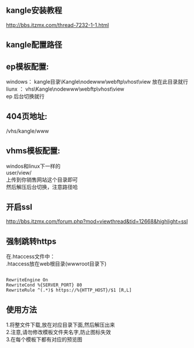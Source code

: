## kangle安装教程
http://bbs.itzmx.com/thread-7232-1-1.html<br>

## kangle配置路径
## ep模板配置:<br>
windows：  kangle目录\Kangle\nodewww\webftp\vhost\view 放在此目录就行<br>
liunx ：  vhs\Kangle\nodewww\webftp\vhost\view <br>
ep 后台切换就行<br>
## 404页地址:<br>
/vhs/kangle/www<br>
## vhms模板配置:<br>
windos和linux下一样的<br>
user/view/ <br>
上传到你销售网站这个目录即可<br>
然后解压后台切换，注意路径哈<br>

## 开启ssl
http://bbs.itzmx.com/forum.php?mod=viewthread&tid=12668&highlight=ssl<br>

## 强制跳转https
在.htaccess文件中：<br>
.htaccess放在web根目录(wwwroot目录下)
<pre><code>
RewriteEngine On
RewriteCond %{SERVER_PORT} 80
RewriteRule ^(.*)$ https://%{HTTP_HOST}/$1 [R,L]
</pre></code>
## 使用方法 <br>
1.将整文件下载,放在对应目录下面,然后解压出来<br>
2.注意,请勿修改模板文件夹名字,防止图标失效<br>
3.在每个模板下都有对应的预览图<br>

